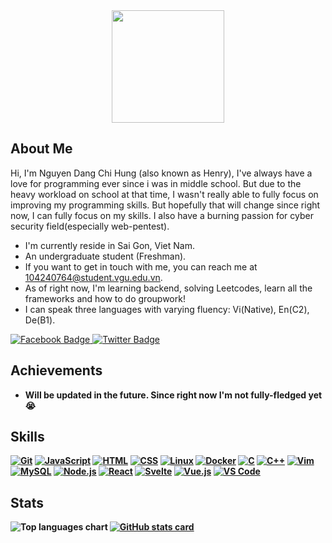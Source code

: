 <div align="center">
  <img width=180 src="https://avatars.githubusercontent.com/Ovis2612"/>
</div>
<h2>About Me</h2>
<p>Hi, I'm Nguyen Dang Chi Hung (also known as Henry), I've always have a love for programming ever since i was in middle school. But due to the heavy workload on school at that time, I wasn't really able to fully focus on improving my programming skills. But hopefully that will change since right now, I can fully focus on my skills. I also have a burning passion for cyber security field(especially web-pentest).</p>
<ul>
<li>I'm currently reside in Sai Gon, Viet Nam.</li>
<li>An undergraduate student (Freshman).</li>
<li>If you want to get in touch with me, you can reach me at <a href="mailto:104240764@student.vgu.edu.vn">104240764@student.vgu.edu.vn</a>.</li>
<li>As of right now, I'm learning backend, solving Leetcodes, learn all the frameworks and how to do groupwork!</li>
<li>I can speak three languages with varying fluency: Vi(Native), En(C2), De(B1).</li>
</ul>

<a href="https://www.facebook.com/henry.nguyen.39468">
  <img src="https://img.shields.io/badge/Henry_Nguyen-1877F2?style=for-the-badge&logo=facebook&logoColor=white" alt="Facebook Badge"/>
</a>
<a href="https://x.com/nokollo0008182">
  <img src="https://img.shields.io/badge/@nokollo0008182-black?style=for-the-badge&logo=X&logoColor=white" alt="Twitter Badge"/>
</a>

<h2>Achievements</h2>
<ul>
<li><b>Will be updated in the future. Since right now I'm not fully-fledged yet 😭</li>
</ul>

<h2>Skills</h2>
<p>
  <a href="https://git-scm.com/"><img alt="Git" src="https://img.shields.io/badge/Git-F05032?style=for-the-badge&logo=git&logoColor=white" /></a>
  <a href="https://developer.mozilla.org/en-US/docs/Web/JavaScript"><img alt="JavaScript" src="https://img.shields.io/badge/JavaScript-F7DF1E?style=for-the-badge&logo=javascript&logoColor=black" /></a>
  <a href="https://developer.mozilla.org/en-US/docs/Web/HTML"><img alt="HTML" src="https://img.shields.io/badge/HTML5-E34F26?style=for-the-badge&logo=html5&logoColor=white" /></a>
  <a href="https://developer.mozilla.org/en-US/docs/Web/CSS"><img alt="CSS" src="https://img.shields.io/badge/CSS3-1572B6?style=for-the-badge&logo=css3&logoColor=white" /></a>
  <a href="https://www.linux.org/"><img alt="Linux" src="https://img.shields.io/badge/Linux-FCC624?style=for-the-badge&logo=linux&logoColor=black" /></a>
  <a href="https://www.docker.com/"><img alt="Docker" src="https://img.shields.io/badge/Docker-2496ED?style=for-the-badge&logo=docker&logoColor=white" /></a>
  <a href="https://en.cppreference.com/w/c"><img alt="C" src="https://img.shields.io/badge/C-00599C?style=for-the-badge&logo=c&logoColor=white" /></a>
  <a href="https://isocpp.org/"><img alt="C++" src="https://img.shields.io/badge/C++-00599C?style=for-the-badge&logo=c%2B%2B&logoColor=white" /></a>
  <a href="https://www.vim.org/"><img alt="Vim" src="https://img.shields.io/badge/Vim-019733?style=for-the-badge&logo=vim&logoColor=white" /></a>
  <a href="https://www.mysql.com/"><img alt="MySQL" src="https://img.shields.io/badge/MySQL-4479A1?style=for-the-badge&logo=mysql&logoColor=white" /></a>
  <a href="https://nodejs.org/"><img alt="Node.js" src="https://img.shields.io/badge/Node.js-339933?style=for-the-badge&logo=node.js&logoColor=white" /></a>
  <a href="https://reactjs.org/"><img alt="React" src="https://img.shields.io/badge/React-20232A?style=for-the-badge&logo=react&logoColor=61DAFB" /></a>
  <a href="https://svelte.dev/"><img alt="Svelte" src="https://img.shields.io/badge/Svelte-FF3E00?style=for-the-badge&logo=svelte&logoColor=white" /></a>
  <a href="https://vuejs.org/"><img alt="Vue.js" src="https://img.shields.io/badge/Vue.js-35495E?style=for-the-badge&logo=vue.js&logoColor=4FC08D" /></a>
  <a href="https://code.visualstudio.com/"><img alt="VS Code" src="https://img.shields.io/badge/VS_Code-007ACC?style=for-the-badge&logo=visual-studio-code&logoColor=white" /></a>
</p>


<h2>Stats</h2>
<div id="stats">
  <a href="#">
    <img align="center" src="https://github-readme-stats.vercel.app/api?username=Ovis2612&count_private=true&show_icons=true&theme=prussian&locale=de&bg_color=00000000" alt="GitHub stats card" />
  </a>

<a href="#">
    <img align="left" src="https://github-readme-stats.vercel.app/api/top-langs/?username=Ovis2612&layout=donut&theme=prussian&locale=de&bg_color=00000000" alt="Top languages chart" />
  </a>
</div>
